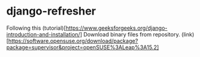 # django-refresher

Following this (tutorial)[https://www.geeksforgeeks.org/django-introduction-and-installation/] 
Download binary files from repository. (link)[https://software.opensuse.org/download/package?package=supervisor&project=openSUSE%3ALeap%3A15.2]
